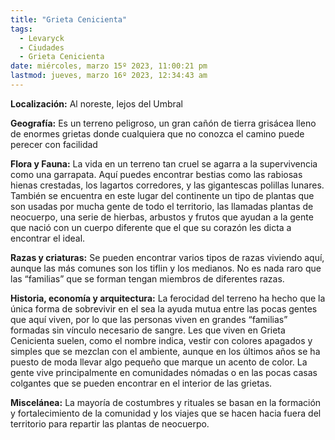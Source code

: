 ```yaml
---
title: "Grieta Cenicienta"
tags:
  - Levaryck
  - Ciudades
  - Grieta Cenicienta
date: miércoles, marzo 15º 2023, 11:00:21 pm
lastmod: jueves, marzo 16º 2023, 12:34:43 am
---
```


**Localización:** Al noreste, lejos del Umbral

**Geografía:** Es un terreno peligroso, un gran cañón de tierra grisácea lleno de enormes grietas donde cualquiera que no conozca el camino puede perecer con facilidad

**Flora y Fauna:** La vida en un terreno tan cruel se agarra a la supervivencia como una garrapata. Aquí puedes encontrar bestias como las rabiosas hienas crestadas, los lagartos corredores, y las gigantescas polillas lunares. También se encuentra en este lugar del continente un tipo de plantas que son usadas por mucha gente de todo el territorio, las llamadas plantas de neocuerpo, una serie de hierbas, arbustos y frutos que ayudan a la gente que nació con un cuerpo diferente que el que su corazón les dicta a encontrar el ideal.

**Razas y criaturas:** Se pueden encontrar varios tipos de razas viviendo aquí, aunque las más comunes son los tiflin y los medianos. No es nada raro que las “familias” que se forman tengan miembros de diferentes razas.

**Historia, economía y arquitectura:** La ferocidad del terreno ha hecho que la única forma de sobrevivir en el sea la ayuda mutua entre las pocas gentes que aquí viven, por lo que las personas viven en grandes “familias” formadas sin vínculo necesario de sangre. Les que viven en Grieta Cenicienta suelen, como el nombre indica, vestir con colores apagados y simples que se mezclan con el ambiente, aunque en los últimos años se ha puesto de moda llevar algo pequeño que marque un acento de color. La gente vive principalmente en comunidades nómadas o en las pocas casas colgantes que se pueden encontrar en el interior de las grietas.

**Miscelánea:** La mayoría de costumbres y rituales se basan en la formación y fortalecimiento de la comunidad y los viajes que se hacen hacia fuera del territorio para repartir las plantas de neocuerpo.